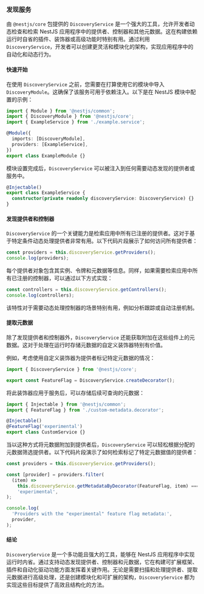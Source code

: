 ### 发现服务

由 `@nestjs/core` 包提供的 `DiscoveryService` 是一个强大的工具，允许开发者动态检查和检索 NestJS 应用程序中的提供者、控制器和其他元数据。这在构建依赖运行时自省的插件、装饰器或高级功能时特别有用。通过利用 `DiscoveryService`，开发者可以创建更灵活和模块化的架构，实现应用程序中的自动化和动态行为。

#### 快速开始

在使用 `DiscoveryService` 之前，您需要在打算使用它的模块中导入 `DiscoveryModule`。这确保了该服务可用于依赖注入。以下是在 NestJS 模块中配置的示例：

```typescript
import { Module } from '@nestjs/common';
import { DiscoveryModule } from '@nestjs/core';
import { ExampleService } from './example.service';

@Module({
  imports: [DiscoveryModule],
  providers: [ExampleService],
})
export class ExampleModule {}
```

模块设置完成后，`DiscoveryService` 可以被注入到任何需要动态发现的提供者或服务中。

```typescript title="example.service"
@Injectable()
export class ExampleService {
  constructor(private readonly discoveryService: DiscoveryService) {}
}
```

#### 发现提供者和控制器

`DiscoveryService` 的一个关键能力是检索应用中所有已注册的提供者。这对于基于特定条件动态处理提供者非常有用。以下代码片段展示了如何访问所有提供者：

```typescript
const providers = this.discoveryService.getProviders();
console.log(providers);
```

每个提供者对象包含其实例、令牌和元数据等信息。同样，如果需要检索应用中所有已注册的控制器，可以通过以下方式实现：

```typescript
const controllers = this.discoveryService.getControllers();
console.log(controllers);
```

该特性对于需要动态处理控制器的场景特别有用，例如分析跟踪或自动注册机制。

#### 提取元数据

除了发现提供者和控制器外，`DiscoveryService` 还能获取附加在这些组件上的元数据。这对于处理在运行时存储元数据的自定义装饰器特别有价值。

例如，考虑使用自定义装饰器为提供者标记特定元数据的情况：

```typescript
import { DiscoveryService } from '@nestjs/core';

export const FeatureFlag = DiscoveryService.createDecorator();
```

将此装饰器应用于服务后，可以存储后续可查询的元数据：

```typescript
import { Injectable } from '@nestjs/common';
import { FeatureFlag } from './custom-metadata.decorator';

@Injectable()
@FeatureFlag('experimental')
export class CustomService {}
```

当以这种方式将元数据附加到提供者后，`DiscoveryService` 可以轻松根据分配的元数据筛选提供者。以下代码片段演示了如何检索标记了特定元数据值的提供者：

```typescript
const providers = this.discoveryService.getProviders();

const [provider] = providers.filter(
  (item) =>
    this.discoveryService.getMetadataByDecorator(FeatureFlag, item) ===
    'experimental',
);

console.log(
  'Providers with the "experimental" feature flag metadata:',
  provider,
);
```

#### 结论

`DiscoveryService` 是一个多功能且强大的工具，能够在 NestJS 应用程序中实现运行时内省。通过支持动态发现提供者、控制器和元数据，它在构建可扩展框架、插件和自动化驱动功能方面发挥着关键作用。无论是需要扫描和处理提供者、提取元数据进行高级处理，还是创建模块化和可扩展的架构，`DiscoveryService` 都为实现这些目标提供了高效且结构化的方法。